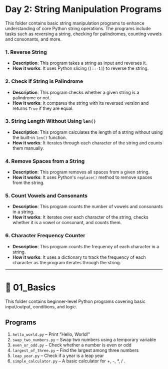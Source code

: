 # Day 2: String Manipulation Programs

This folder contains basic string manipulation programs to enhance understanding of core Python string operations. The programs include tasks such as reversing a string, checking for palindromes, counting vowels and consonants, and more.

### 1. **Reverse String**
- **Description**: This program takes a string as input and reverses it.
- **How it works**: It uses Python slicing (`[::-1]`) to reverse the string.

### 2. **Check if String is Palindrome**
- **Description**: This program checks whether a given string is a palindrome or not.
- **How it works**: It compares the string with its reversed version and returns `True` if they are equal.

### 3. **String Length Without Using `len()`**
- **Description**: This program calculates the length of a string without using the built-in `len()` function.
- **How it works**: It iterates through each character of the string and counts them manually.

### 4. **Remove Spaces from a String**
- **Description**: This program removes all spaces from a given string.
- **How it works**: It uses Python's `replace()` method to remove spaces from the string.

### 5. **Count Vowels and Consonants**
- **Description**: This program counts the number of vowels and consonants in a string.
- **How it works**: It iterates over each character of the string, checks whether it is a vowel or consonant, and counts them.

### 6. **Character Frequency Counter**
- **Description**: This program counts the frequency of each character in a string.
- **How it works**: It uses a dictionary to track the frequency of each character as the program iterates through the string.

---

# 📁 01_Basics

This folder contains beginner-level Python programs covering basic input/output, conditions, and logic.

## Programs
1. `hello_world.py` – Print "Hello, World!"
2. `swap_two_numbers.py` – Swap two numbers using a temporary variable
3. `even_or_odd.py` – Check whether a number is even or odd
4. `largest_of_three.py` – Find the largest among three numbers
5. `leap_year.py` – Check if a year is a leap year
6. `simple_calculator.py` – A basic calculator for +, -, *, / .
